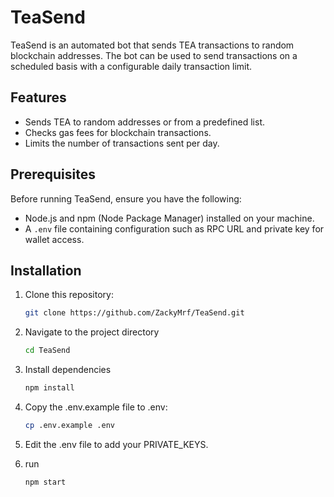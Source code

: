 # TeaSend

TeaSend is an automated bot that sends TEA transactions to random blockchain addresses. The bot can be used to send transactions on a scheduled basis with a configurable daily transaction limit.

## Features

- Sends TEA to random addresses or from a predefined list.
- Checks gas fees for blockchain transactions.
- Limits the number of transactions sent per day.

## Prerequisites

Before running TeaSend, ensure you have the following:

- Node.js and npm (Node Package Manager) installed on your machine.
- A `.env` file containing configuration such as RPC URL and private key for wallet access.

## Installation

1. Clone this repository:
   ```bash
   git clone https://github.com/ZackyMrf/TeaSend.git
2. Navigate to the project directory
    ```bash
    cd TeaSend
3. Install dependencies
     ```bash
     npm install
4. Copy the .env.example file to .env:
   ```bash
   cp .env.example .env
5. Edit the .env file to add your  PRIVATE_KEYS.

6. run 
    ```bash
    npm start



